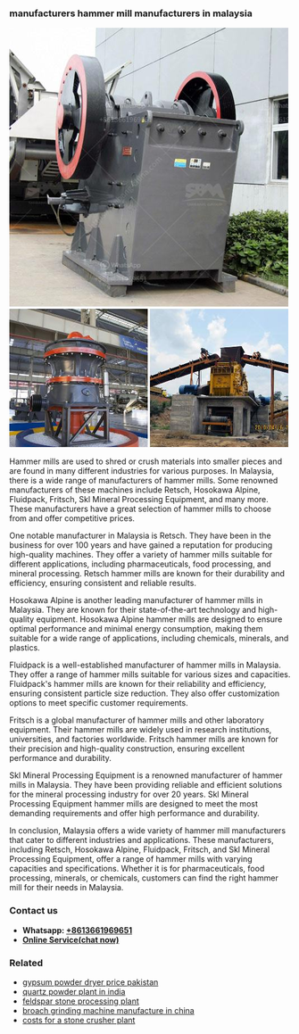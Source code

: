 <h3>manufacturers hammer mill manufacturers in malaysia</h3><img src='1708587051.jpg' alt=''><p>Hammer mills are used to shred or crush materials into smaller pieces and are found in many different industries for various purposes. In Malaysia, there is a wide range of manufacturers of hammer mills. Some renowned manufacturers of these machines include Retsch, Hosokawa Alpine, Fluidpack, Fritsch, Skl Mineral Processing Equipment, and many more. These manufacturers have a great selection of hammer mills to choose from and offer competitive prices.</p><p>One notable manufacturer in Malaysia is Retsch. They have been in the business for over 100 years and have gained a reputation for producing high-quality machines. They offer a variety of hammer mills suitable for different applications, including pharmaceuticals, food processing, and mineral processing. Retsch hammer mills are known for their durability and efficiency, ensuring consistent and reliable results.</p><p>Hosokawa Alpine is another leading manufacturer of hammer mills in Malaysia. They are known for their state-of-the-art technology and high-quality equipment. Hosokawa Alpine hammer mills are designed to ensure optimal performance and minimal energy consumption, making them suitable for a wide range of applications, including chemicals, minerals, and plastics.</p><p>Fluidpack is a well-established manufacturer of hammer mills in Malaysia. They offer a range of hammer mills suitable for various sizes and capacities. Fluidpack's hammer mills are known for their reliability and efficiency, ensuring consistent particle size reduction. They also offer customization options to meet specific customer requirements.</p><p>Fritsch is a global manufacturer of hammer mills and other laboratory equipment. Their hammer mills are widely used in research institutions, universities, and factories worldwide. Fritsch hammer mills are known for their precision and high-quality construction, ensuring excellent performance and durability.</p><p>Skl Mineral Processing Equipment is a renowned manufacturer of hammer mills in Malaysia. They have been providing reliable and efficient solutions for the mineral processing industry for over 20 years. Skl Mineral Processing Equipment hammer mills are designed to meet the most demanding requirements and offer high performance and durability.</p><p>In conclusion, Malaysia offers a wide variety of hammer mill manufacturers that cater to different industries and applications. These manufacturers, including Retsch, Hosokawa Alpine, Fluidpack, Fritsch, and Skl Mineral Processing Equipment, offer a range of hammer mills with varying capacities and specifications. Whether it is for pharmaceuticals, food processing, minerals, or chemicals, customers can find the right hammer mill for their needs in Malaysia.</p><h3>Contact us</h3><ul><li><strong>Whatsapp:&nbsp;<a href="https://wa.me/8613661969651">+8613661969651</a></strong></li><li><a href="https://swt.shibang-china.com/?git&amp;zhl&amp;manufacturers hammer mill manufacturers in malaysia"><strong>Online Service(chat now)</strong></a></li></ul><h3>Related</h3><ul><li><a href='gypsum powder dryer price pakistan.md'>gypsum powder dryer price pakistan</a></li><li><a href='quartz powder plant in india.md'>quartz powder plant in india</a></li><li><a href='feldspar stone processing plant.md'>feldspar stone processing plant</a></li><li><a href='broach grinding machine manufacture in china.md'>broach grinding machine manufacture in china</a></li><li><a href='costs for a stone crusher plant.md'>costs for a stone crusher plant</a></li></ul>